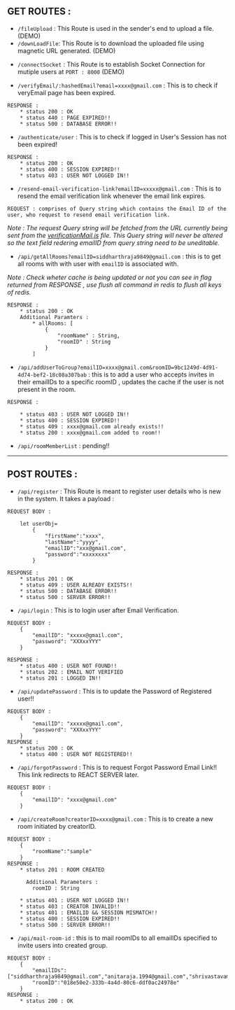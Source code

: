 ## GET ROUTES :

- `/fileUpload` : This Route is used in the sender's end to upload a file. (DEMO)
- `/downLoadFile`: This Route is to download the uploaded file using magnetic URL generated. (DEMO)

* `/connectSocket` : This Route is to establish Socket Connection for mutiple users at `PORT : 8000` (DEMO)

* `/verifyEmail/:hashedEmail?email=xxxx@gmail.com` : This is to check if veryEmail page has been expired.

```
RESPONSE :
    * status 200 : OK
    * status 440 : PAGE EXPIRED!!
    * status 500 : DATABASE ERROR!!
```

- `/authenticate/user` : This is to check if logged in User's Session has not been expired!

```
RESPONSE :
    * status 200 : OK
    * status 400 : SESSION EXPIRED!!
    * status 403 : USER NOT LOGGED IN!!
```

* `/resend-email-verification-link?emailID=xxxxx@gmail.com` :  This is to resend the email verification link whenever the email link expires.

```
REQUEST : comprises of Query string which contains the Email ID of the user, who request to resend email verification link. 
```
*Note : The request Query string will be fetched from the URL currently being sent from the [verificationMail.js](../server/email/verificationMail.js) file. This Query string will never be altered so the text field redering emailID from query string need to be uneditable.*

* `/api/getAllRooms?emailID=siddharthraja9849@gmail.com` : this is to get all rooms with with user with `emailID` is associated with.

*Note : Check wheter cache is being updated or not you can see in flag returned from RESPONSE , use flush all command in redis to flush all keys of redis.* 

```
RESPONSE :
    * status 200 : OK
    Additional Paramters :
        * allRooms: [
            {
                "roomName" : String,
                "roomID" : String
            }
        ]
```

* `/api/addUserToGroup?emailID=xxxx@gmail.com&roomID=9bc1249d-4d91-4d74-bef2-18c08a307bab` : this is to add a user who accepts invites in their emailIDs to a specific roomID , updates the cache if the user is not present in the room.

```
RESPONSE :

    * status 403 : USER NOT LOGGED IN!!
    * status 400 : SESSION EXPIRED!!
    * status 409 : xxxx@gmail.com already exists!! 
    * status 200 : xxxx@gmail.com added to room!!
```

* `/api/roomMemberList` : pending!!



***

## POST ROUTES :

- `/api/register` : This Route is meant to register user details who is new in the system. It takes a payload :

```
REQUEST BODY :

    let userObj=
        {
            "firstName":"xxxx",
            "lastName":"yyyy",
            "emailID":"xxx@gmail.com",
            "password":"xxxxxxxx"
        }

RESPONSE :
    * status 201 : OK
    * status 409 : USER ALREADY EXISTS!!
    * status 500 : DATABASE ERROR!!
    * status 500 : SERVER ERROR!!
```

- `/api/login` : This is to login user after Email Verification.

```
REQUEST BODY :
    {
        "emailID": "xxxxx@gmail.com",
        "password": "XXXxxYYY"
    }

RESPONSE :
    * status 400 : USER NOT FOUND!!
    * status 202 : EMAIL NOT VERIFIED
    * status 201 : LOGGED IN!!
```

* `/api/updatePassword` : This is to update the Password of Registered user!!
```
REQUEST BODY :
    {
        "emailID": "xxxxx@gmail.com",
        "password": "XXXxxYYY"
    }
RESPONSE :
    * status 200 : OK
    * status 400 : USER NOT REGISTERED!!    
```

* `/api/forgotPassword` : This is to request Forgot Password Email Link!! This link redirects to REACT SERVER later.
```
REQUEST BODY :
    {
        "emailID": "xxxx@gmail.com"
    }
```
* `/api/createRoom?creatorID=xxxx@gmail.com` : This is to create a new room initiated by creatorID.
```
REQUEST BODY :
    {
        "roomName":"sample"
    }
RESPONSE :
    * status 201 : ROOM CREATED 
      
      Additional Parameters : 
        roomID : String
    
    * status 401 : USER NOT LOGGED IN!!
    * status 403 : CREATOR INVALID!!
    * status 401 : EMAILID && SESSION MISMATCH!!
    * status 400 : SESSION EXPIRED!!
    * status 500 : SERVER ERROR!!
```
* `/api/mail-room-id` : this is to mail roomIDs to all emailIDs specified to invite users into created group.
```
REQUEST BODY : 
    {
        "emailIDs":["siddharthraja9849@gmail.com","anitaraja.1994@gmail.com","shrivastavaman171@gmail.com","avengeramulya@gmail.com"],
        "roomID":"018e50e2-333b-4a4d-80c6-ddf0ac24978e"
    }
RESPONSE :  
    * status 200 : OK
```


